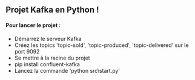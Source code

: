 ## Projet Kafka en Python !

#### Pour lancer le projet : <br> 

* Démarrez le serveur Kafka
* Créez les topics 'topic-sold', 'topic-produced', 'topic-delivered' sur le port 9092
* Se mettre à la racine du projet
* pip install confluent-kafka
* Lancez la commande 'python src\start.py'
